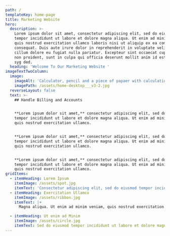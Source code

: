 ```yaml
---
path: /
templateKey: home-page
title: Marketing Website
hero:
  description: >-
    Lorem ipsum dolor sit amet, consectetur adipiscing elit, sed do eiusmod
    tempor incididunt ut labore et dolore magna aliqua. Ut enim ad minim veniam,
    quis nostrud exercitation ullamco laboris nisi ut aliquip ex ea commodo
    consequat. Duis aute irure dolor in reprehenderit in voluptate velit esse
    cillum dolore eu fugiat nulla pariatur. Excepteur sint occaecat cupidatat
    non proident, sunt in culpa qui officia deserunt mollit anim id est laborum
    syg ded.
  heading: 'Welcome To Our Marketing Website '
imageTextTwoColumn:
  image:
    imageAlt: 'Calculator, pencil and a piece of papaer with calculations'
    imagePath: /assets/home-desktop___v3-2.jpg
  reverseLayout: false
  text: >-
    ## Handle Billing and Accounts


    **Lorem ipsum dolor sit amet,** consectetur adipiscing elit, sed do eiusmod
    tempor incididunt ut labore et dolore magna aliqua. Ut enim ad minim veniam,
    quis nostrud exercitation ullamco.


    **Lorem ipsum dolor sit amet,** consectetur adipiscing elit, sed do eiusmod
    tempor incididunt ut labore et dolore magna aliqua. Ut enim ad minim veniam,
    quis nostrud exercitation ullamco.


    **Lorem ipsum dolor sit amet,** consectetur adipiscing elit, sed do eiusmod
    tempor incididunt ut labore et dolore magna aliqua. Ut enim ad minim veniam,
    quis nostrud exercitation ullamco.
gridItems:
  - itemHeading: Lorem Ipsum
    itemImage: /assets/spot.jpg
    itemText: 'Consectetur adipiscing elit, sed do eiusmod tempor incididunt ut labore.'
  - itemHeading: Exercitation Ullamco
    itemImage: /assets/ribbon.jpg
    itemText: |+
      Magna aliqua. Ut enim ad minim veniam, quis nostrud exercitation ullamco.

  - itemHeading: Ut enim ad Minim
    itemImage: /assets/circle.jpg
    itemText: Sed do eiusmod tempor incididunt ut labore et dolore magna aliqua.
---
```


